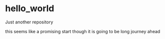 # hello_world
Just another repository

this seems like a promising start though it is going to be long journey ahead
